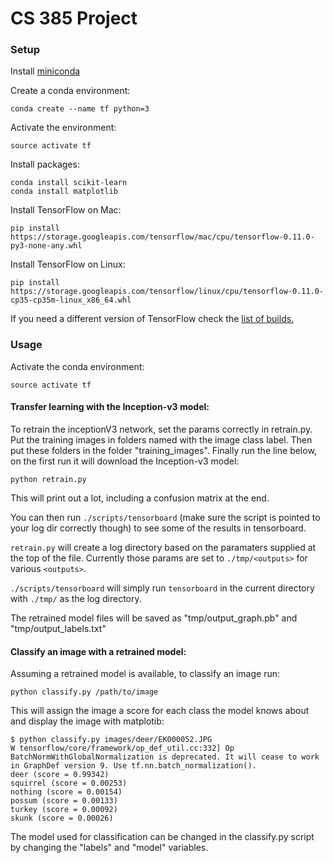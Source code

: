 # CS 385 Project 

### Setup

Install [miniconda](http://conda.pydata.org/miniconda.html)

Create a conda environment:

    conda create --name tf python=3

Activate the environment:

    source activate tf

Install packages:

    conda install scikit-learn
    conda install matplotlib

Install TensorFlow on Mac:
 
    pip install https://storage.googleapis.com/tensorflow/mac/cpu/tensorflow-0.11.0-py3-none-any.whl

Install TensorFlow on Linux:

    pip install https://storage.googleapis.com/tensorflow/linux/cpu/tensorflow-0.11.0-cp35-cp35m-linux_x86_64.whl

If you need a different version of TensorFlow check the [list of builds.](https://www.tensorflow.org/versions/master/get_started/os_setup.html)

### Usage

Activate the conda environment:

    source activate tf


#### Transfer learning with the Inception-v3 model:

To retrain the inceptionV3 network, set the params correctly in retrain.py.
Put the training images in folders named with the image class label. 
Then put these folders in the folder "training_images".
Finally run the line below, on the first run it will download the Inception-v3 model:

    python retrain.py

This will print out a lot, including a confusion matrix at the end.

You can then run `./scripts/tensorboard` (make sure the script is pointed to your log dir correctly though) to see some of the results in tensorboard.

`retrain.py` will create a log directory based on the paramaters supplied at the top of the file. Currently those params are set to `./tmp/<outputs>` for various `<outputs>`.

`./scripts/tensorboard` will simply run `tensorboard` in the current directory with `./tmp/` as the log directory.

The retrained model files will be saved as "tmp/output_graph.pb" and "tmp/output_labels.txt"


#### Classify an image with a retrained model: 

Assuming a retrained model is available, to classify an image run:

    python classify.py /path/to/image

This will assign the image a score for each class the model knows about and display the image with matplotib:

    $ python classify.py images/deer/EK000052.JPG
    W tensorflow/core/framework/op_def_util.cc:332] Op BatchNormWithGlobalNormalization is deprecated. It will cease to work in GraphDef version 9. Use tf.nn.batch_normalization().
    deer (score = 0.99342)
    squirrel (score = 0.00253)
    nothing (score = 0.00154)
    possum (score = 0.00133)
    turkey (score = 0.00092)
    skunk (score = 0.00026)

The model used for classification can be changed in the classify.py script by changing the "labels" and "model" variables. 
